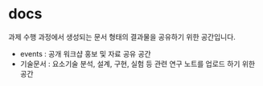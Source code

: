 # docs

과제 수행 과정에서 생성되는 문서 형태의 결과물을 공유하기 위한 공간입니다.

* events : 공개 워크샵 홍보 및 자료 공유 공간
* 기술문서 : 요소기술 분석, 설계, 구현, 실험 등 관련 연구 노트를 업로드 하기 위한 공간
